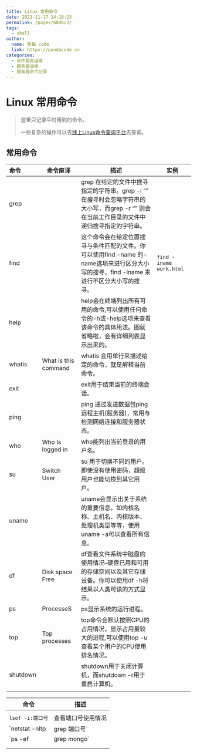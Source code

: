 ```yaml
---
title: Linux 常用命令
date: 2021-11-17 14:18:23
permalink: /pages/6846c3/
tags: 
  - shell
author: 
  name: 熊猫 code
  link: https://pandacode.cn
categories: 
  - 软件服务运维
  - 服务器运维
  - 服务器命令记录
---
```


# Linux 常用命令

> 这里只记录平时用到的命令。
>
> 一些复杂的操作可以去[线上Linux命令查询平台](http://linux.51yip.com/)去查询。



## 常用命令

| 命令     | 命令直译             | 描述                                                         | 实例                    |
| :------- | -------------------- | ------------------------------------------------------------ | ----------------------- |
| grep     |                      | grep 在给定的文件中搜寻指定的字符串。grep -i “” 在搜寻时会忽略字符串的大小写，而grep -r “” 则会在当前工作目录的文件中递归搜寻指定的字符串。 |                         |
| find     |                      | 这个命令会在给定位置搜寻与条件匹配的文件。你可以使用find -name 的-name选项来进行区分大小写的搜寻，find -iname 来进行不区分大小写的搜寻。 | `find -iname work.html` |
| help     |                      | help会在终端列出所有可用的命令,可以使用任何命令的-h或-help选项来查看该命令的具体用法。图就省略啦，会有详细列表显示出来的。 |                         |
| whatis   | What is this command | whatis 会用单行来描述给定的命令，就是解释当前命令。          |                         |
| exit     |                      | exit用于结束当前的终端会话。                                 |                         |
| ping     |                      | ping 通过发送数据包ping远程主机(服务器)，常用与检测网络连接和服务器状态。 |                         |
| who      | Who Is logged in     | who能列出当前登录的用户名。                                  |                         |
| su       | Switch User          | su 用于切换不同的用户。即使没有使用密码，超级用户也能切换到其它用户。 |                         |
| uname    |                      | uname会显示出关于系统的重要信息，如内核名称、主机名、内核版本、处理机类型等等，使用uname -a可以查看所有信息。 |                         |
| df       | Disk space Free      | df查看文件系统中磁盘的使用情况–硬盘已用和可用的存储空间以及其它存储设备。你可以使用df -h将结果以人类可读的方式显示。 |                         |
| ps       | ProcesseS            | ps显示系统的运行进程。                                       |                         |
| top      | Top processes        | top命令会默认按照CPU的占用情况，显示占用量较大的进程,可以使用top -u 查看某个用户的CPU使用排名情况。 |                         |
| shutdown |                      | shutdown用于关闭计算机，而shutdown -r用于重启计算机。        |                         |
|          |                      |                                                              |                         |



| 命令                        | 描述               |
| --------------------------- | ------------------ |
|                             |                    |
| `lsof -i:端口号`            | 查看端口号使用情况 |
| `netstat -nltp|grep 端口号` |                    |
| `ps -ef|grep mongo`         |                    |
|                             |                    |
|                             |                    |

